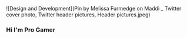 ![Design and Development](Pin by Melissa Furmedge on Maddi _ Twitter cover photo, Twitter header pictures, Header pictures.jpeg)

### Hi I'm Pro Gamer
